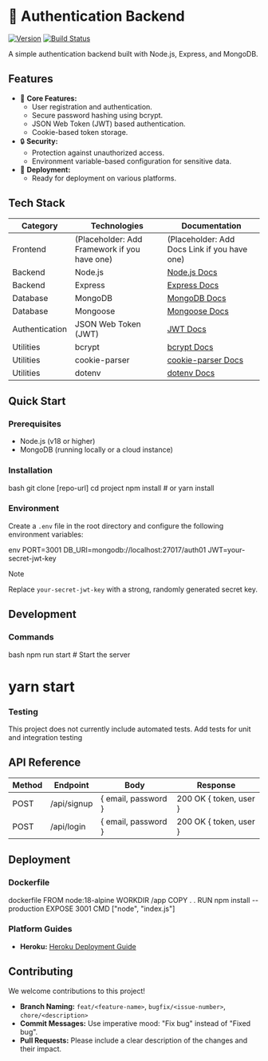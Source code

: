 
# 🔑 Authentication Backend

[![Version](https://img.shields.io/badge/version-1.0.0-blue.svg)](https://semver.org)
[![Build Status](https://img.shields.io/badge/build-passing-brightgreen.svg)](https://example.com/build)

A simple authentication backend built with Node.js, Express, and MongoDB.

## Features

*   🔧 **Core Features:**
    *   User registration and authentication.
    *   Secure password hashing using bcrypt.
    *   JSON Web Token (JWT) based authentication.
    *   Cookie-based token storage.
*   🔒 **Security:**
    *   Protection against unauthorized access.
    *   Environment variable-based configuration for sensitive data.
*   🚀 **Deployment:**
    *   Ready for deployment on various platforms.

## Tech Stack

| Category   | Technologies                                            | Documentation                                                    |
| ---------- | ------------------------------------------------------- | ---------------------------------------------------------------- |
| Frontend   | (Placeholder: Add Framework if you have one)           | (Placeholder: Add Docs Link if you have one)                       |
| Backend    | Node.js                                               | [Node.js Docs][nodejs-url]                                       |
| Backend    | Express                                                 | [Express Docs][express-url]                                     |
| Database   | MongoDB                                                 | [MongoDB Docs][mongodb-url]                                       |
| Database   | Mongoose                                                | [Mongoose Docs][mongoose-url]                                      |
| Authentication | JSON Web Token (JWT)                                | [JWT Docs][jwt-url]                                              |
| Utilities | bcrypt                                              | [bcrypt Docs][bcrypt-url]                                              |
| Utilities | cookie-parser                                              | [cookie-parser Docs][cookie-parser-url]                                              |
| Utilities | dotenv                                              | [dotenv Docs][dotenv-url]                                              |

## Quick Start

### Prerequisites

*   Node.js (v18 or higher)
*   MongoDB (running locally or a cloud instance)

### Installation

bash
git clone [repo-url]
cd project
npm install # or yarn install


### Environment

Create a `.env` file in the root directory and configure the following environment variables:

env
PORT=3001
DB_URI=mongodb://localhost:27017/auth01
JWT=your-secret-jwt-key


> [!NOTE]
> Replace `your-secret-jwt-key` with a strong, randomly generated secret key.

## Development

### Commands

bash
npm run start    # Start the server
# yarn start


### Testing

This project does not currently include automated tests. Add tests for unit and integration testing

## API Reference

| Method | Endpoint       | Body                         | Response                                      |
| ------ | ---------------- | --------------------------- | --------------------------------------------- |
| POST   | /api/signup     | { email, password }         | 200 OK { token, user }                      |
| POST   | /api/login      | { email, password }         | 200 OK { token, user }                      |

## Deployment

### Dockerfile

dockerfile
FROM node:18-alpine
WORKDIR /app
COPY . .
RUN npm install --production
EXPOSE 3001
CMD ["node", "index.js"]


### Platform Guides

*   **Heroku:** [Heroku Deployment Guide][heroku-url]

## Contributing

We welcome contributions to this project!

*   **Branch Naming:** `feat/<feature-name>`, `bugfix/<issue-number>`, `chore/<description>`
*   **Commit Messages:** Use imperative mood: "Fix bug" instead of "Fixed bug".
*   **Pull Requests:** Please include a clear description of the changes and their impact.

[nodejs-url]: https://nodejs.org/en/docs/
[express-url]: https://expressjs.com/en/4x/api.html
[mongodb-url]: https://www.mongodb.com/docs/
[mongoose-url]: https://mongoosejs.com/docs/
[jwt-url]: https://jwt.io/
[bcrypt-url]: https://www.npmjs.com/package/bcrypt
[cookie-parser-url]: https://www.npmjs.com/package/cookie-parser
[dotenv-url]: https://www.npmjs.com/package/dotenv
[heroku-url]: https://devcenter.heroku.com/
